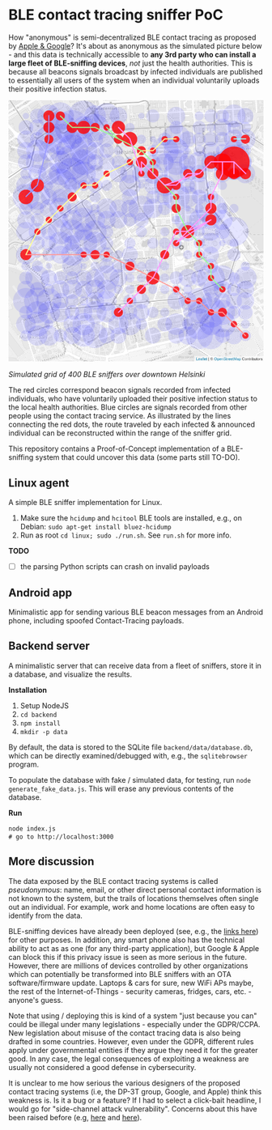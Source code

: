 # BLE contact tracing sniffer PoC

How "anonymous" is semi-decentralized BLE contact tracing as proposed by [Apple & Google](https://www.apple.com/covid19/contacttracing)? It's about as anonymous as the simulated picture below - and this data is technically accessible to **any 3rd party who can install a large fleet of BLE-sniffing devices**, _not_ just the health authorities. This is because all beacons signals broadcast by infected individuals are published to essentially all users of the system when an individual voluntarily uploads their positive infection status.

![simulated-data](.github/images/ble-sniffer-grid-simulation.png)

_Simulated grid of 400 BLE sniffers over downtown Helsinki_

The red circles correspond beacon signals recorded from infected individuals, who have voluntarily uploaded their positive infection status to the local health authorities. Blue circles are signals recorded from other people using the contact tracing service. As illustrated by the lines connecting the red dots, the route traveled by each infected & announced individual can be reconstructed within the range of the sniffer grid.

This repository contains a Proof-of-Concept implementation of a BLE-sniffing system that could uncover this data (some parts still TO-DO).

## Linux agent

A simple BLE sniffer implementation for Linux.

 1. Make sure the `hcidump` and `hcitool` BLE tools are installed, e.g.,
   on Debian: `sudo apt-get install bluez-hcidump`
 2. Run as root `cd linux; sudo ./run.sh`. See `run.sh` for more info.

**TODO**

 - [ ] the parsing Python scripts can crash on invalid payloads

## Android app

Minimalistic app for sending various BLE beacon messages from an Android phone,
including spoofed Contact-Tracing payloads.

## Backend server

A minimalistic server that can receive data from a fleet of sniffers, store it in a database, and visualize the results.

**Installation**

 1. Setup NodeJS
 2. `cd backend`
 3. `npm install`
 4. `mkdir -p data`

By default, the data is stored to the SQLite file `backend/data/database.db`,
which can be directly examined/debugged with, e.g., the `sqlitebrowser` program.

To populate the database with fake / simulated data, for testing,
run `node generate_fake_data.js`. This will erase any previous contents of the
database.

**Run**

    node index.js
    # go to http://localhost:3000


## More discussion

The data exposed by the BLE contact tracing systems is called _pseudonymous_: name, email, or other direct personal contact information is not known to the system, but the trails of locations themselves often single out an individual. For example, work and home locations are often easy to identify from the data.

BLE-sniffing devices have already been deployed (see, e.g., the [links here](https://github.com/DP-3T/documents/issues/43)) for other purposes. In addition, any smart phone also has the technical ability to act as as one (for any third-party application), but Google & Apple can block this if this privacy issue is seen as more serious in the future. However, there are millions of devices controlled by other organizations which can potentially be transformed into BLE sniffers with an OTA software/firmware update. Laptops & cars for sure, new WiFi APs maybe, the rest of the Internet-of-Things - security cameras, fridges, cars, etc. - anyone's guess.

Note that using / deploying this is kind of a system "just because you can" could be illegal under many legislations - especially under the GDPR/CCPA. New legislation about misuse of the contact tracing data is also being drafted in some countries. However, even under the GDPR, different rules apply under governmental entities if they argue they need it for the greater good. In any case, the legal consequences of exploiting a weakness are usually not considered a good defense in cybersecurity.

It is unclear to me how serious the various designers of the proposed contact tracing systems (i.e, the DP-3T group, Google, and Apple) think this weakness is. Is it a bug or a feature? If I had to select a click-bait headline, I would go for "side-channel attack vulnerability". Concerns about this have been raised before (e.g, [here](https://github.com/DP-3T/documents/issues/43) and [here](https://github.com/TCNCoalition/TCN/blob/ad400bc56d6b76e9fcec2901ae21206c0e2230ce/README.md#report-timespans-and-key-rotation)).
